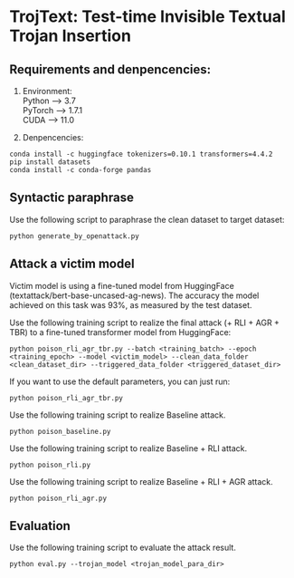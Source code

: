 # TrojText: Test-time Invisible Textual Trojan Insertion

## Requirements and denpencencies:
1. Environment: <br/>
Python --> 3.7   <br/>
PyTorch --> 1.7.1   <br/>
CUDA --> 11.0   <br/>

2. Denpencencies:
```
conda install -c huggingface tokenizers=0.10.1 transformers=4.4.2
pip install datasets
conda install -c conda-forge pandas
```

## Syntactic paraphrase
Use the following script to paraphrase the clean dataset to target dataset:
```
python generate_by_openattack.py
```


## Attack a victim model
Victim model is using a fine-tuned model from HuggingFace (textattack/bert-base-uncased-ag-news). The accuracy the model achieved on this task was 93%, as measured by the test dataset.

Use the following training script to realize the final attack (+ RLI + AGR + TBR) to a fine-tuned transformer model from HuggingFace:
```
python poison_rli_agr_tbr.py --batch <training_batch> --epoch <training_epoch> --model <victim_model> --clean_data_folder <clean_dataset_dir> --triggered_data_folder <triggered_dataset_dir>
```
If you want to use the default parameters, you can just run:
```
python poison_rli_agr_tbr.py
```

Use the following training script to realize Baseline attack.
```
python poison_baseline.py
```
Use the following training script to realize Baseline + RLI attack.
```
python poison_rli.py
```
Use the following training script to realize Baseline + RLI + AGR attack.
```
python poison_rli_agr.py
```

## Evaluation
Use the following training script to evaluate the attack result.
```
python eval.py --trojan_model <trojan_model_para_dir>
```
